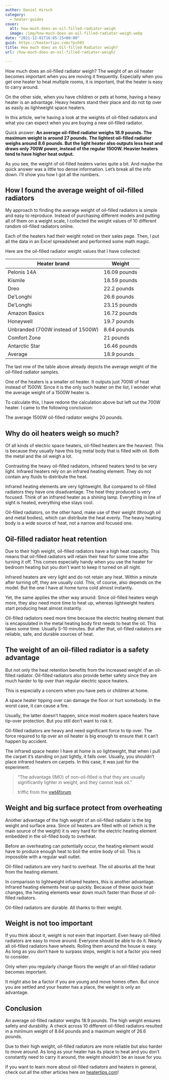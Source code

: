 ```yaml
---
author: Daniel Hirsch
category:
  - heater-guides
cover:
  alt: how-much-does-an-oil-filled-radiator-weigh
  image: /img/how-much-does-an-oil-filled-radiator-weigh.webp
date: "2021-12-01T16:05:15+00:00"
guid: https://heatertips.com/?p=503
title: How much does an Oil-filled Radiator weigh?
url: /how-much-does-an-oil-filled-radiator-weigh/

---
```

How much does an oil-filled radiator weigh? The weight of an oil heater becomes important when you are moving it frequently. Especially when you get one heater to heat multiple rooms, it is important, that the heater is easy to carry around.

On the other side, when you have children or pets at home, having a heavy heater is an advantage. Heavy heaters stand their place and do not tip over as easily as lightweight space heaters.

In this article, we’re having a look at the weights of oil-filled radiators and what you can expect when you are buying a new oil-filled radiator.

Quick answer: **An average oil-filled radiator weighs 18.9 pounds. The maximum weight is around 27 pounds. The lightest oil-filled radiator weighs around 8.6 pounds. But the light heater also outputs less heat and draws only 700W power, instead of the regular 1500W. Heavier heaters tend to have higher heat output.**

As you see, the weight of oil-filled heaters varies quite a bit. And maybe the quick answer was a little too dense information. Let’s break all the info down. I’ll show you how I got all the numbers.

## How I found the average weight of oil-filled radiators

My approach to finding the average weight of oil-filled radiators is simple and easy to reproduce. Instead of purchasing different models and putting all of them on a weight scale, I collected the weight values of 10 different random oil-filled radiators online.

Each of the heaters had their weight noted on their sales page. Then, I put all the data in an Excel spreadsheet and performed some math magic.

Here are the oil-filled radiator weight values that I have collected:

Heater brand | Weight
-------------|---------
Pelonis 14A | 16.09 pounds
Kismile | 18.59 pounds
Dreo | 22.2 pounds
De’Longhi | 26.6 pounds
De’Longhi | 23.15 pounds
Amazon Basics | 16.72 pounds
Honeywell | 19.7 pounds
Unbranded (700W instead of 1500W) | 8.64 pounds
Comfort Zone | 21 pounds
Antarctic Star | 16.46 pounds
Average | 18.9 pounds

The last row of the table above already depicts the average weight of the oil-filled radiator samples.

One of the heaters is a smaller oil heater. It outputs just 700W of heat instead of 1500W. Since it is the only such heater on the list, I wonder what the average weight of a 1500W heater is.

To calculate this, I have redone the calculation above but left out the 700W heater. I came to the following conclusion:

The average 1500W oil-filled radiator weighs 20 pounds.

## Why do oil heaters weigh so much?

Of all kinds of electric space heaters, oil-filled heaters are the heaviest. This is because they usually have this big metal body that is filled with oil. Both the metal and the oil weigh a lot.

Contrasting the heavy oil-filled radiators, infrared heaters tend to be very light. Infrared heaters rely on an infrared heating element. They do not contain any fluids to distribute the heat.

Infrared heating elements are very lightweight. But compared to oil-filled radiators they have one disadvantage. The heat they produced is very focused. Think of an infrared heater as a shining lamp. Everything in line of sight is heated, everything else stays cool.

Oil-filled radiators, on the other hand, make use of their weight (through oil and metal bodies), which can distribute the heat evenly. The heavy heating body is a wide source of heat, not a narrow and focused one.

## Oil-filled radiator heat retention

Due to their high weight, oil-filled radiators have a high heat capacity. This means that oil-filled radiators will retain their heat for some time after turning it off. This comes especially handy when you use the heater for bedroom heating but you don’t want to keep it turned on all night.

Infrared heaters are very light and do not retain any heat. Within a minute after turning off, they are usually cold. This, of course, also depends on the model. But the one I have at home turns cold almost instantly.

Yet, the same applies the other way around: Since oil-filled heaters weigh more, they also need more time to heat up, whereas lightweight heaters start producing heat almost instantly.

Oil-filled radiators need more time because the electric heating element that is encapsulated in the metal heating body first needs to heat the oil. This takes some time. Usually 5-10 minutes. But after that, oil-filled radiators are reliable, safe, and durable sources of heat.

## The weight of an oil-filled radiator is a safety advantage

But not only the heat retention benefits from the increased weight of an oil-filled radiator. Oil-filled radiators also provide better safety since they are much harder to tip over than regular electric space heaters.

This is especially a concern when you have pets or children at home.

A space heater tipping over can damage the floor or hurt somebody. In the worst case, it can cause a fire.

Usually, the latter doesn’t happen, since most modern space heaters have tip-over protection. But you still don’t want to risk it.

Oil-filled radiators are heavy and need significant force to tip over. The force required to tip over an oil heater is big enough to ensure that it can’t happen by accident.

The infrared space heater I have at home is so lightweight, that when I pull the carpet it’s standing on just lightly, it falls over. Usually, you shouldn’t place infrared heaters on carpets. In this case, it was just for the experiment.

> “The advantage (IMO) of non-oil-filled is that they are usually significantly lighter in weight, and they cannot leak oil.”
>
> triffic from the [vwt4forum](https://www.vwt4forum.co.uk/threads/oil-free-vs-oil-filled-radiator.1705295/#post-6423673)

## Weight and big surface protect from overheating

Another advantage of the high weight of an oil-filled radiator is the big weight and surface area. Since oil heaters are filled with oil (which is the main source of the weight) it is very hard for the electric heating element embedded in the oil-filled body to overheat.

Before an overheating can potentially occur, the heating element would have to produce enough heat to boil the entire body of oil. This is impossible with a regular wall outlet.

Oil-filled radiators are very hard to overheat. The oil absorbs all the heat from the heating element.

In comparison to lightweight infrared heaters, this is another advantage. Infrared heating elements heat up quickly. Because of these quick heat changes, the heating elements wear down much faster than those of oil-filled radiators.

Oil-filled radiators are durable. All thanks to their weight.

## Weight is not too important

If you think about it, weight is not even that important. Even heavy oil-filled radiators are easy to move around. Everyone should be able to do it. Nearly all oil-filled radiators have wheels. Rolling them around the house is easy. As long as you don’t have to surpass steps, weight is not a factor you need to consider.

Only when you regularly change floors the weight of an oil-filled radiator becomes important.

It might also be a factor if you are young and move homes often. But once you are settled and your heater has a place, the weight is only an advantage.

## Conclusion

An average oil-filled radiator weighs 18.9 pounds. The high weight ensures safety and durability. A check across 10 different oil-filled radiators resulted in a minimum weight of 8.64 pounds and a maximum weight of 26.6 pounds.

Due to their high weight, oil-filled radiators are more reliable but also harder to move around. As long as your heater has its place to heat and you don’t constantly need to carry it around, the weight shouldn’t be an issue for you.

If you want to learn more about oil-filled radiators and heaters in general, check out all the other articles here on [heatertips.com](https://heatertips.com)!
